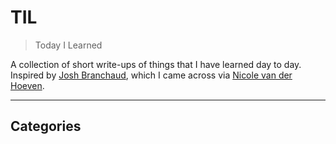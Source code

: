 # TIL

> Today I Learned

A collection of short write-ups of things that I have learned day to day. Inspired by [Josh Branchaud](https://github.com/jbranchaud/til?tab=readme-ov-file), which I came across via [Nicole van der Hoeven](https://www.youtube.com/watch?v=IE94ZZo6IVw).

---

## Categories
